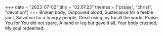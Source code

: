 +++
date = "2023-07-02"
title = "02.07.23"
themes = ["praise", "christ", "devotion"]
+++
Broken body,
Outpoured blood,
Sustenance for a feeble soul,
Salvation for a hungry people,
Great rising joy for all the world,
Praise You for You did not spare,
A hand or leg but gave it all,
Your body crushed,
My soul redeemed.
